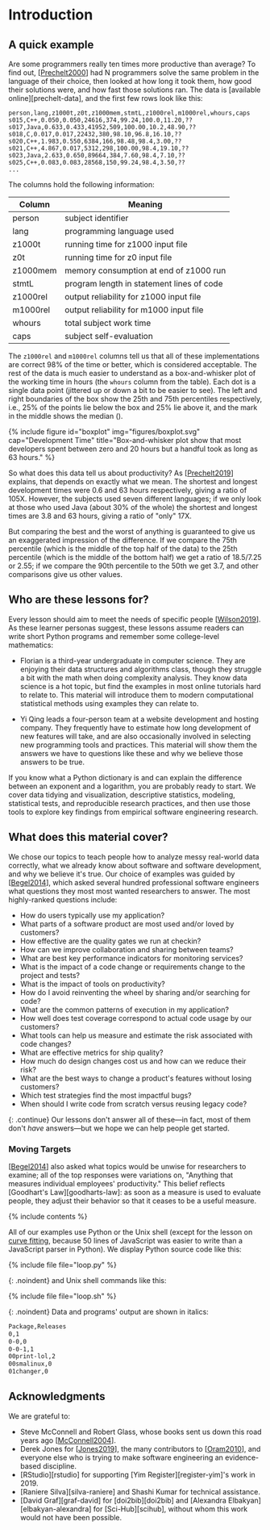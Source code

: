 # Introduction

## A quick example

Are some programmers really ten times more productive than average?
To find out,
[[Prechelt2000](b:Prechelt2000)] had N programmers solve the same problem
in the language of their choice,
then looked at how long it took them,
how good their solutions were,
and how fast those solutions ran.
The data is [available online][prechelt-data],
and the first few rows look like this:

```
person,lang,z1000t,z0t,z1000mem,stmtL,z1000rel,m1000rel,whours,caps
s015,C++,0.050,0.050,24616,374,99.24,100.0,11.20,??
s017,Java,0.633,0.433,41952,509,100.00,10.2,48.90,??
s018,C,0.017,0.017,22432,380,98.10,96.8,16.10,??
s020,C++,1.983,0.550,6384,166,98.48,98.4,3.00,??
s021,C++,4.867,0.017,5312,298,100.00,98.4,19.10,??
s023,Java,2.633,0.650,89664,384,7.60,98.4,7.10,??
s025,C++,0.083,0.083,28568,150,99.24,98.4,3.50,??
...
```

The columns hold the following information:

| Column | Meaning |
| ------ | ------- |
| person | subject identifier |
| lang | programming language used |
| z1000t | running time for z1000 input file |
| z0t | running time for z0 input file |
| z1000mem | memory consumption at end of z1000 run |
| stmtL | program length in statement lines of code |
| z1000rel | output reliability for z1000 input file |
| m1000rel | output reliability for m1000 input file |
| whours | total subject work time |
| caps | subject self-evaluation |

The `z1000rel` and `m1000rel` columns tell us that
all of these implementations are correct 98% of the time or better,
which is considered acceptable.
The rest of the data is much easier to understand as a <span g="box_and_whisker_plot">box-and-whisker plot</span>
of the working time in hours (the `whours` column from the table).
Each dot is a single data point
(<span g="jitter">jittered</span> up or down a bit to be easier to see).
The left and right boundaries of the box show the 25th and 75th <span g="percentile">percentiles</span> respectively,
i.e., 25% of the points lie below the box and 25% lie above it,
and the mark in the middle shows the <span g="median">median</span>
(<span f="boxplot"/>).

{% include figure
   id="boxplot"
   img="figures/boxplot.svg"
   cap="Development Time"
   title="Box-and-whisker plot show that most developers spent between zero and 20 hours but a handful took as long as 63 hours." %}

So what does this data tell us about productivity?
As [[Prechelt2019](b:Prechelt2019)] explains,
that depends on exactly what we mean.
The shortest and longest development times were 0.6 and 63 hours respectively,
giving a ratio of 105X.
However,
the subjects used seven different languages;
if we only look at those who used Java (about 30% of the whole)
the shortest and longest times are 3.8 and 63 hours,
giving a ratio of "only" 17X.

But comparing the best and the worst of anything is guaranteed to give us
an exaggerated impression of the difference.
If we compare the 75th percentile (which is the middle of the top half of the data)
to the 25th percentile (which is the middle of the bottom half)
we get a ratio of 18.5/7.25 or 2.55;
if we compare the 90th percentile to the 50th we get 3.7,
and other comparisons give us other values.

## Who are these lessons for?

Every lesson should aim to meet the needs of specific people [[Wilson2019](b:Wilson2019)].
As these <span g="learner_persona">learner personas</span> suggest,
these lessons assume readers can write short Python programs and remember some college-level mathematics:

-   Florian is a third-year undergraduate in computer science.
    They are enjoying their data structures and algorithms class,
    though they struggle a bit with the math when doing complexity analysis.
    They know data science is a hot topic,
    but find the examples in most online tutorials hard to relate to.
    This material will introduce them to modern computational statistical methods
    using examples they can relate to.

-   Yi Qing leads a four-person team at a website development and hosting company.
    They frequently have to estimate how long development of new features will take,
    and are also occasionally involved in selecting new programming tools and practices.
    This material will show them the answers we have to questions like these
    and why we believe those answers to be true.

If you know what a Python dictionary is
and can explain the difference between an exponent and a logarithm,
you are probably ready to start.
We cover data tidying and visualization,
descriptive statistics,
modeling,
statistical tests,
and reproducible research practices,
and then use those tools to explore key findings from empirical software engineering research.

## What does this material cover?

We chose our topics to teach people
how to analyze messy real-world data correctly,
what we already know about software and software development,
and why we believe it's true.
Our choice of examples was guided by [[Begel2014](b:Begel2014)],
which asked several hundred professional software engineers
what questions they most most wanted researchers to answer.
The most highly-ranked questions include:

-   How do users typically use my application?
-   What parts of a software product are most used and/or loved by customers?
-   How effective are the quality gates we run at checkin?
-   How can we improve collaboration and sharing between teams?
-   What are best key performance indicators for monitoring services?
-   What is the impact of a code change or requirements change to the project and tests?
-   What is the impact of tools on productivity?
-   How do I avoid reinventing the wheel by sharing and/or searching for code?
-   What are the common patterns of execution in my application?
-   How well does test coverage correspond to actual code usage by our customers?
-   What tools can help us measure and estimate the risk associated with code changes?
-   What are effective metrics for ship quality?
-   How much do design changes cost us and how can we reduce their risk?
-   What are the best ways to change a product's features without losing customers?
-   Which test strategies find the most impactful bugs?
-   When should I write code from scratch versus reusing legacy code?

{: .continue}
Our lessons don't answer all of these—in fact,
most of them don't *have* answers—but we hope we can help people get started.

<div class="callout" markdown="1">

### Moving Targets

[[Begel2014](b:Begel2014)] also asked what topics would be unwise for researchers to
examine; all of the top responses were variations on, "Anything that measures
individual employees' productivity."  This belief reflects [Goodhart's
Law][goodharts-law]: as soon as a measure is used to evaluate people, they
adjust their behavior so that it ceases to be a useful measure.

</div>

<div class="html-only">
{% include contents %}
</div>

All of our examples use Python or the Unix shell
(except for the lesson on [curve fitting](./curve-fitting/),
because 50 lines of JavaScript was easier to write than a JavaScript parser in Python).
We display Python source code like this:

{% include file file="loop.py" %}

{: .noindent}
and Unix shell commands like this:

{% include file file="loop.sh" %}

{: .noindent}
Data and programs' output are shown in italics:

```txt
Package,Releases
0,1
0-0,0
0-0-1,1
00print-lol,2
00smalinux,0
01changer,0
```

## Acknowledgments

We are grateful to:

-   Steve McConnell and Robert Glass,
    whose books sent us down this road years ago [[McConnell2004](b:McConnell2004)].
-   Derek Jones for [[Jones2019](b:Jones2019)],
    the many contributors to [[Oram2010](b:Oram2010)],
    and everyone else who is trying to make software engineering an evidence-based discipline.
-   [RStudio][rstudio] for supporting [Yim Register][register-yim]'s work in 2019.
-   [Raniere Silva][silva-raniere] and Shashi Kumar for technical assistance.
-   [David Graf][graf-david] for [doi2bib][doi2bib]
    and [Alexandra Elbakyan][elbakyan-alexandra] for [Sci-Hub][scihub],
    without whom this work would not have been possible.
